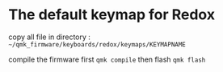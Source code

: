 # The default keymap for Redox

copy all file in directory :
`~/qmk_firmware/keyboards/redox/keymaps/KEYMAPNAME`

compile the firmware first
`qmk compile`
then flash
`qmk flash`
